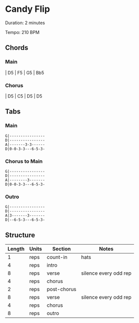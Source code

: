Candy Flip
==========

Duration: 2 minutes

Tempo: 210 BPM

Chords
------

### Main

| D5 | F5 | G5 | Bb5

### Chorus

| D5 | C5 | D5 | D5

Tabs
----

### Main

```
G|----------------
D|----------------
A|-------3-3------
D|0-0-3-3---6-5-3-
```

### Chorus to Main

```
G|----------------
D|----------------
A|--------3-------
D|0-0-3-3---6-5-3-
```

### Outro

```
G|----------------
D|----------------
A|3-------3-------
D|--6-5-3---6-5-3-
```

Structure
---------

| Length | Units | Section      | Notes                 |
|--------|-------|--------------|-----------------------|
| 1      | reps  | count-in     | hats                  |
| 4      | reps  | intro        |                       |
| 8      | reps  | verse        | silence every odd rep |
| 4      | reps  | chorus       |                       |
| 2      | reps  | post-chorus  |                       |
| 8      | reps  | verse        | silence every odd rep |
| 4      | reps  | chorus       |                       |
| 8      | reps  | outro        |                       |
